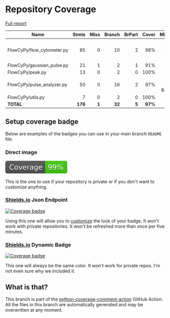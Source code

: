 # Repository Coverage

[Full report](https://htmlpreview.github.io/?https://github.com/MartinPdeS/FlowCyPy/blob/python-coverage-comment-action-data/htmlcov/index.html)

| Name                        |    Stmts |     Miss |   Branch |   BrPart |   Cover |   Missing |
|---------------------------- | -------: | -------: | -------: | -------: | ------: | --------: |
| FlowCyPy/flow\_cytometer.py |       85 |        0 |       10 |        2 |     98% |240->243, 243->246 |
| FlowCyPy/gaussian\_pulse.py |       21 |        1 |        2 |        1 |     91% |        82 |
| FlowCyPy/peak.py            |       13 |        0 |        2 |        0 |    100% |           |
| FlowCyPy/pulse\_analyzer.py |       50 |        0 |       16 |        2 |     97% |69->exit, 84->83 |
| FlowCyPy/utils.py           |        7 |        0 |        2 |        0 |    100% |           |
|                   **TOTAL** |  **176** |    **1** |   **32** |    **5** | **97%** |           |


## Setup coverage badge

Below are examples of the badges you can use in your main branch `README` file.

### Direct image

[![Coverage badge](https://raw.githubusercontent.com/MartinPdeS/FlowCyPy/python-coverage-comment-action-data/badge.svg)](https://htmlpreview.github.io/?https://github.com/MartinPdeS/FlowCyPy/blob/python-coverage-comment-action-data/htmlcov/index.html)

This is the one to use if your repository is private or if you don't want to customize anything.

### [Shields.io](https://shields.io) Json Endpoint

[![Coverage badge](https://img.shields.io/endpoint?url=https://raw.githubusercontent.com/MartinPdeS/FlowCyPy/python-coverage-comment-action-data/endpoint.json)](https://htmlpreview.github.io/?https://github.com/MartinPdeS/FlowCyPy/blob/python-coverage-comment-action-data/htmlcov/index.html)

Using this one will allow you to [customize](https://shields.io/endpoint) the look of your badge.
It won't work with private repositories. It won't be refreshed more than once per five minutes.

### [Shields.io](https://shields.io) Dynamic Badge

[![Coverage badge](https://img.shields.io/badge/dynamic/json?color=brightgreen&label=coverage&query=%24.message&url=https%3A%2F%2Fraw.githubusercontent.com%2FMartinPdeS%2FFlowCyPy%2Fpython-coverage-comment-action-data%2Fendpoint.json)](https://htmlpreview.github.io/?https://github.com/MartinPdeS/FlowCyPy/blob/python-coverage-comment-action-data/htmlcov/index.html)

This one will always be the same color. It won't work for private repos. I'm not even sure why we included it.

## What is that?

This branch is part of the
[python-coverage-comment-action](https://github.com/marketplace/actions/python-coverage-comment)
GitHub Action. All the files in this branch are automatically generated and may be
overwritten at any moment.